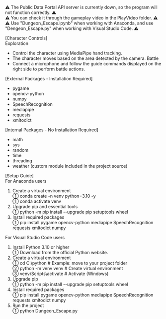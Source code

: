⚠ The Public Data Portal API server is currently down, so the program will not function correctly. ⚠  
⚠ You can check it through the gameplay video in the PlayVideo folder. ⚠  
⚠ Use "Dungeon_Escape.ipynb" when working with Anaconda, and use "Dengeon_Escape.py" when working with Visual Studio Code. ⚠  

[Character Controls]  
Exploration
 - Control the character using MediaPipe hand tracking.
 - The character moves based on the area detected by the camera.
Battle
 - Connect a microphone and follow the guide commands displayed on the right side to perform battle actions.

[External Packages - Installation Required]
 - pygame
 - opencv-python
 - numpy
 - SpeechRecognition
 - mediapipe
 - requests
 - xmltodict

[Internal Packages - No Installation Required]
 - math
 - sys
 - random
 - time
 - threading
 - weather (custom module included in the project source)

[Setup Guide]  
For Anaconda users
1. Create a virtual environment  
  ① conda create -n venv python=3.10 -y  
  ① conda activate venv  
3. Upgrade pip and essential tools  
  ① python -m pip install --upgrade pip setuptools wheel  
4. Install required packages  
  ① pip install pygame opencv-python mediapipe SpeechRecognition requests xmltodict numpy  

For Visual Studio Code users  
1. Install Python 3.10 or higher  
  ① Download from the official Python website.  
2. Create a virtual environment  
  ① cd C:\python   # Example: move to your project folder  
  ② python -m venv venv  # Create virtual environment  
  ③ venv\Scripts\activate  # Activate (Windows)  
3. Upgrade pip  
  ① python  -m pip install --upgrade pip setuptools wheel  
4. Install required packages  
  ① pip install pygame opencv-python mediapipe SpeechRecognition requests xmltodict numpy  
5. Run the project  
  ① python Dungeon_Escape.py
